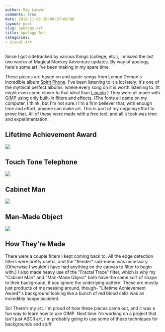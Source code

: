 ```yaml
---
author: May Lawver
comments: true
date: 2018-11-02 16:00:37+00:00
layout: post
slug: apology-art
title: Apology Art
categories:
- Visual Art
---
```


Since I got sidetracked by various things (college, etc.), I missed the last two weeks of Magical Monkey Adventure updates. By way of apology, here's some art I've been making in my spare time.

<!-- more -->

These pieces are based on and quote songs from Lemon Demon's incredible album [Spirit Phone](https://lemondemon.bandcamp.com/album/spirit-phone). I've been listening to it a lot lately; it's one of the mythical perfect albums, where every song on it is worth listening to. (It might even come closer to that ideal than [Lincoln](https://en.wikipedia.org/wiki/Lincoln_(album)).) They were all made with [GIMP](https://www.gimp.org/) using only built-in filters and effects. (The fonts all came on my computer, I think, but I'm not sure.) I'm a firm believer that, with enough time and effort, anyone can make art. This is part of my ongoing effort to prove that. All of these were made with a free tool, and all it took was time and experimentation.


## Lifetime Achievement Award


![](/blog/assets/img/lifetimeAchievementAward.png)


## Touch Tone Telephone


![](/blog/assets/img/touchToneTelephone.png)


## Cabinet Man


![](/blog/assets/img/cabinetMan.png)


## Man-Made Object


![](/blog/assets/img/manMadeObject.png)


## How They're Made


There were a couple filters I kept coming back to. All the edge detection filters were pretty useful, and the "Render" sub-menu was necessary. (Otherwise I wouldn't have had anything on the canvas to filter to begin with.) I also made heavy use of the "Fractal Trace" filter, which is why my "Cabinet Man" and "Man-Made Object" both have the same sort of shape to their background, if you ignore the underlying pattern. These are mostly just products of me messing around, though- "Lifetime Achievement Award"'s background looking like a bunch of red blood cells was an incredibly happy accident.

So! There's my art. I'm proud of how these pieces came out, and it was a fun way to learn how to use GIMP. Next time I'm working on a project that isn't just ASCII art, I'm probably going to use some of these techniques for backgrounds and stuff.

